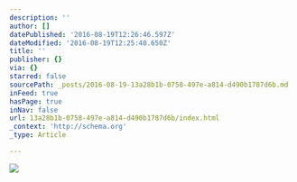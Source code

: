 ```yaml
---
description: ''
author: []
datePublished: '2016-08-19T12:26:46.597Z'
dateModified: '2016-08-19T12:25:40.650Z'
title: ''
publisher: {}
via: {}
starred: false
sourcePath: _posts/2016-08-19-13a28b1b-0758-497e-a814-d490b1787d6b.md
inFeed: true
hasPage: true
inNav: false
url: 13a28b1b-0758-497e-a814-d490b1787d6b/index.html
_context: 'http://schema.org'
_type: Article

---
```

![](https://the-grid-user-content.s3-us-west-2.amazonaws.com/dd0e9743-770b-42e9-8a40-fa5afe818d79.png)